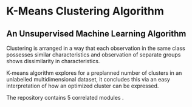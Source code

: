 # K-Means Clustering Algorithm

## An Unsupervised Machine Learning Algorithm

Clustering is arranged in a way that each observation in the same class possesses similar characteristics and observation of separate groups shows dissimilarity in characteristics. 


K-means algorithm explores for a preplanned number of clusters in an unlabelled multidimensional dataset, it concludes this via an easy interpretation of how an optimized cluster can be expressed. 



The repository contains 5 correlated modules .

